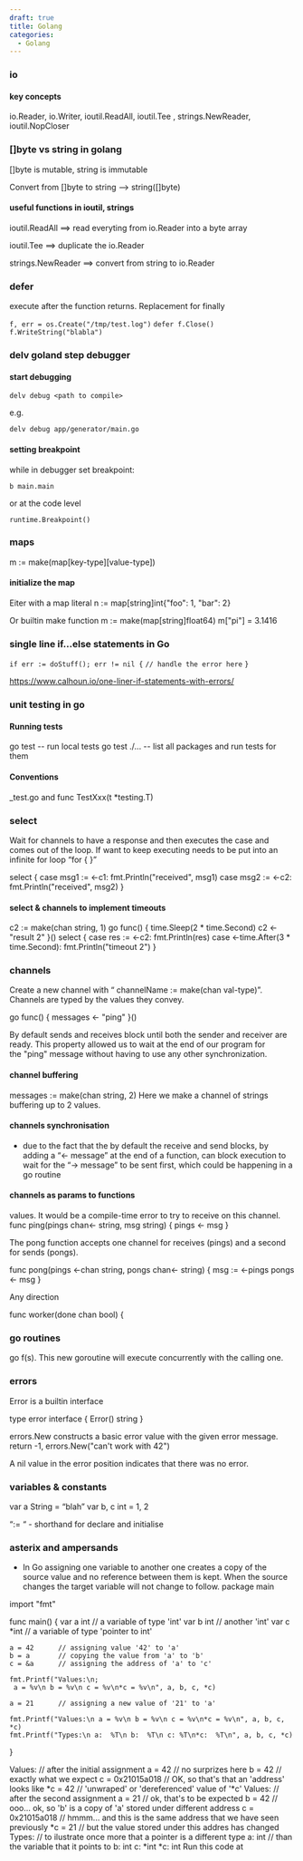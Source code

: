 ```yaml
---
draft: true
title: Golang
categories:
  - Golang
---
```

### io

#### key concepts

io.Reader, io.Writer, ioutil.ReadAll, ioutil.Tee , strings.NewReader, ioutil.NopCloser

### []byte vs string in golang

[]byte is mutable, string is immutable

Convert from []byte to string --> string([]byte)

#### useful functions in ioutil, strings

ioutil.ReadAll ==> read everyting from io.Reader into a byte array

ioutil.Tee ==> duplicate the io.Reader

strings.NewReader ==> convert from string to io.Reader

### defer

execute after the function returns. Replacement for finally

`f, err = os.Create("/tmp/test.log")`
`defer f.Close() `
`f.WriteString("blabla")`

### delv goland step debugger

#### start debugging

`delv debug <path to compile>`

e.g.

`delv debug app/generator/main.go`

#### setting breakpoint

while in debugger set breakpoint:

`b main.main`

or at the code level

`runtime.Breakpoint()`

### maps

m := make(map[key-type][value-type])

#### initialize the map

Eiter with a map literal
n := map[string]int{"foo": 1, "bar": 2}

Or builtin make function
m := make(map[string]float64)
m["pi"] = 3.1416

### single line if...else statements in Go

`if err := doStuff(); err != nil {`
  `// handle the error here`
`}`

https://www.calhoun.io/one-liner-if-statements-with-errors/

### unit testing in go

#### Running  tests

go test -- run local tests
go test ./... -- list all packages and run tests for them

#### Conventions

_test.go and func TestXxx(t *testing.T) 

### select

Wait for channels to have a response and then executes the case and comes out of the loop. If want to keep executing needs to be put into an infinite for loop “for { }”

select {
        case msg1 := <-c1:
            fmt.Println("received", msg1)
        case msg2 := <-c2:
            fmt.Println("received", msg2)
        }

#### select & channels to implement timeouts

c2 := make(chan string, 1)
    go func() {
        time.Sleep(2 * time.Second)
        c2 <- "result 2"
    }()
    select {
    case res := <-c2:
        fmt.Println(res)
    case <-time.After(3 * time.Second):
        fmt.Println("timeout 2")
    }

### channels

Create a new channel with “ channelName := make(chan val-type)”. Channels are typed by the values they convey.

go func() { messages <- "ping" }()

By default sends and receives block until both the sender and receiver are ready. This property allowed us to wait at the end of our program for the "ping" message without having to use any other synchronization.

#### channel buffering

messages := make(chan string, 2)
Here we make a channel of strings buffering up to 2 values.

#### channels synchronisation

- due to the fact that the by default the receive and send blocks, by adding a “<- message” at the end of a function, can block execution to wait for the “-> message” to be sent first, which could be happening in a go routine

#### channels as params to functions

values. It would be a compile-time error to try to receive on this channel.
func ping(pings chan<- string, msg string) {
    pings <- msg
}

The pong function accepts one channel for receives (pings) and a second for sends (pongs).

func pong(pings <-chan string, pongs chan<- string) {
    msg := <-pings
    pongs <- msg
}

Any direction

func worker(done chan bool) {

### go routines

go f(s). This new goroutine will execute concurrently with the calling one.

### errors

Error is a  builtin interface 

type error interface {
    Error() string
}

errors.New constructs a basic error value with the given error message.
        return -1, errors.New("can't work with 42")

A nil value in the error position indicates that there was no error.

### variables & constants

var a String = “blah” 
var b, c int = 1, 2

“:= “ - shorthand for declare and initialise

### asterix and ampersands

- In Go assigning one variable to another one creates a copy of the source value and no reference between them is kept. When the source changes the target variable will not change to follow.
  package main

import "fmt"

func main() {
    var a int   // a variable of type 'int'
    var b int   // another 'int'
    var c *int  // a variable of type 'pointer to int'

    a = 42      // assigning value '42' to 'a'
    b = a       // copying the value from 'a' to 'b'
    c = &a      // assigning the address of 'a' to 'c'
    
    fmt.Printf("Values:\n;
     a = %v\n b = %v\n c = %v\n*c = %v\n", a, b, c, *c)
    
    a = 21      // assigning a new value of '21' to 'a'
    
    fmt.Printf("Values:\n a = %v\n b = %v\n c = %v\n*c = %v\n", a, b, c, *c)
    fmt.Printf("Types:\n a:  %T\n b:  %T\n c: %T\n*c:  %T\n", a, b, c, *c)

}

Values:           // after the initial assignment
 a = 42           // no surprizes here
 b = 42           // exactly what we expect
 c = 0x21015a018  // OK, so that's that an 'address' looks like
*c = 42           // 'unwraped' or 'dereferenced' value of '*c'
Values:           // after the second assignment
 a = 21           // ok, that's to be expected
 b = 42           // ooo... ok, so 'b' is a copy of 'a' stored under different address
 c = 0x21015a018  // hmmm... and this is the same address that we have seen previously
*c = 21           // but the value stored under this addres has changed
Types:            // to ilustrate once more that a pointer is a different type
 a:  int          // than the variable that it points to
 b:  int
 c: *int
*c:  int
Run this code at
